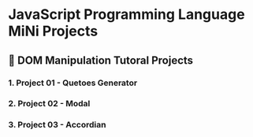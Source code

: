 # JavaScript Programming Language MiNi Projects

## 📁 DOM Manipulation Tutoral Projects
### 1. Project 01 - Quetoes Generator
### 2. Project 02 - Modal
### 3. Project 03 - Accordian
